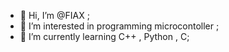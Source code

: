 - 👋 Hi, I’m @FIAX ;
- 👀 I’m interested in programming microcontoller ;
- 🌱 I’m currently learning C++ , Python , C;

<!---
FIAX/FIAX is a ✨ special ✨ repository because its `README.md` (this file) appears on your GitHub profile.
You can click the Preview link to take a look at your changes.
--->
